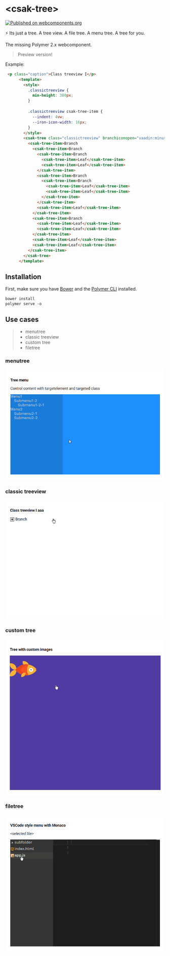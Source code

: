 # \<csak-tree\>

[![Published on webcomponents.org](https://img.shields.io/badge/webcomponents.org-published-blue.svg?style=flat-square)](https://beta.webcomponents.org/element/csakaszamok/csak-tree)

:zap: Its just a tree. A tree view. A file tree. A menu tree. A tree for you.  

The missing Polymer 2.x webcomponent.  

> Preview version!

Example:
<!---
```
<custom-element-demo>
  <template>
    <script src="../webcomponentsjs/webcomponents-lite.js"></script>   
    <link rel="import" href="csak-tree.html">
    <link rel="import" href="csak-tree-item.html">
    <next-code-block></next-code-block>
  </template>
</custom-element-demo>
```
-->

```html
 <p class="caption">Class treeview I</p>
      <template>
        <style>
          .classictreeview {
            min-height: 380px;
          }

          .classictreeview csak-tree-item {
            --indent: 4vw;
            --iron-icon-width: 16px;
          }
        </style>
        <csak-tree class="classictreeview" branchiconopen="vaadin:minus-square-o" branchicon="vaadin:plus-square-o">
          <csak-tree-item>Branch
            <csak-tree-item>Branch
              <csak-tree-item>Branch
                <csak-tree-item>Leaf</csak-tree-item>
                <csak-tree-item>Leaf</csak-tree-item>
              </csak-tree-item>
              <csak-tree-item>Branch
                <csak-tree-item>Branch
                  <csak-tree-item>Leaf</csak-tree-item>
                  <csak-tree-item>Leaf</csak-tree-item>
                </csak-tree-item>
              </csak-tree-item>
              <csak-tree-item>Leaf</csak-tree-item>
            </csak-tree-item>
            <csak-tree-item>Branch
              <csak-tree-item>Leaf</csak-tree-item>
              <csak-tree-item>Leaf</csak-tree-item>
            </csak-tree-item>
            <csak-tree-item>Leaf</csak-tree-item>
            <csak-tree-item>Leaf</csak-tree-item>
          </csak-tree-item>
        </csak-tree>
      </template>
```

## Installation

First, make sure you have [Bower](https://bower.io/) and the [Polymer CLI](https://www.npmjs.com/package/polymer-cli) installed.

```
bower install
polymer serve -o
```

## Use cases
> + menutree
> + classic treeview
> + custom tree
> + filetree

### menutree

![](https://github.com/csakaszamok/csak-tree/blob/master/csaktree_menutree.gif?raw=true)

### classic treeview

![](https://github.com/csakaszamok/csak-tree/raw/master/csaktree_classictreeviewi.gif?raw=true)

### custom tree

![](https://github.com/csakaszamok/csak-tree/raw/master/csaktree_customimages.gif?raw=true)

### filetree

![](https://github.com/csakaszamok/csak-tree/blob/master/csaktree_vscodemonaco.gif?raw=true)
